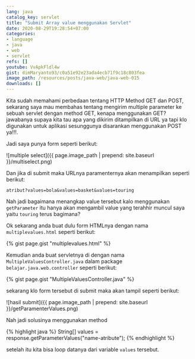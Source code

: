 ```yaml
---
lang: java
catalog_key: servlet
title: "Submit Array value menggunakan Servlet"
date: 2020-08-29T19:28:54+07:00
categories:
- language
- java
- web
- servlet
refs: []
youtube: VvApkFldl4w
gist: dimMaryanto93/c0a51e92e23ada4ecb71f9c18c803fea
image_path: /resources/posts/java-web/java-web-015
downloads: []
---
```


Kita sudah memahami perbedaan tentang HTTP Method GET dan POST, sekarang saya mau membahas tentang mengirim multiple parameter ke sebuah servlet dengan method GET, kenapa menggunakan GET? jawabanya supaya kita tau apa yang dikirim ditampilkan di URL ya tapi klo digunakan untuk aplikasi sesunggunya disarankan menggunakan POST ya!!!.

<!--more-->

Jadi saya punya form seperti berikut:

![multiple select]({{ page.image_path | prepend: site.baseurl }}/multiselect.png)

Dan jika di submit maka URLnya paramenternya akan menampilkan seperti berikut:

`atribut?values=bola&values=basket&values=touring`

Nah jadi bagaimana menangkap value tersebut kalo menggunakan `getParameter` itu hanya akan mengambil value yang terahhir muncul saya yaitu `touring` terus bagimana?

Ok sekarang anda buat dulu form HTMLnya dengan nama `multiplevalues.html` seperti berikut:

{% gist page.gist "multiplevalues.html" %}

Kemudian anda buat servletnya di dengan nama `MultipleValuesController.java` dalam package `belajar.java.web.controller` seperti berikut:

{% gist page.gist "MultipleValuesController.java" %}

sekarang klo form tersebut di submit maka akan tampil seperti berikut:

![hasil submit]({{ page.image_path | prepend: site.baseurl }}/getParamenterValues.png)

Nah jadi solusinya menggunakan method

{% highlight java %}
String[] values = response.getParameterValues("name-atribute");
{% endhighlight %}

setelah itu kita bisa loop datanya dari variable `values` tersebut.